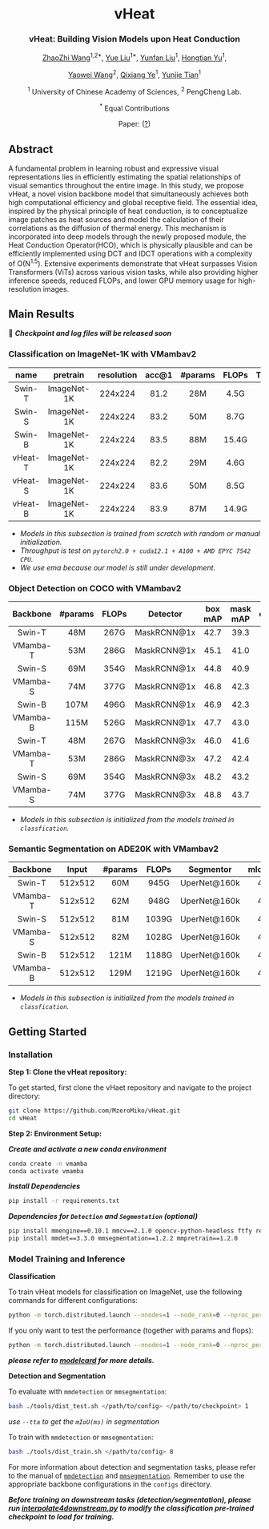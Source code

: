 
<div align="center">
<h1>vHeat</h1>
<h3>vHeat: Building Vision Models upon Heat Conduction</h3>

[ZhaoZhi Wang](https://github.com/MzeroMiko)<sup>1,2*</sup>, [Yue Liu](https://github.com/MzeroMiko)<sup>1*</sup>, [Yunfan Liu](https://scholar.google.com.hk/citations?user=YPL33G0AAAAJ&hl=zh-CN&oi=ao)<sup>1</sup>, [Hongtian Yu](https://github.com/yuhongtian17)<sup>1</sup>, 

[Yaowei Wang](https://scholar.google.com.hk/citations?user=o_DllmIAAAAJ&hl=zh-CN&oi=ao)<sup>2</sup>, [Qixiang Ye](https://scholar.google.com.hk/citations?user=tjEfgsEAAAAJ&hl=zh-CN&oi=ao)<sup>1</sup>, [Yunjie Tian](https://sunsmarterjie.github.io/)<sup>1</sup>

<sup>1</sup> University of Chinese Academy of Sciences, <sup>2</sup> PengCheng Lab.

<sup>*</sup> Equal Contributions

Paper: ([?](?))

</div>

## Abstract
A fundamental problem in learning robust and expressive visual representations lies in efficiently estimating the spatial relationships of visual semantics throughout the entire image. In this study, we propose vHeat, a novel vision backbone model that simultaneously achieves both high computational efficiency and global receptive field. The essential idea, inspired by the physical principle of heat conduction, is to conceptualize image patches as heat sources and model the calculation of their correlations as the diffusion of thermal energy. This mechanism is incorporated into deep models through the newly proposed module, the Heat Conduction Operator(HCO), which is physically plausible and can be efficiently implemented using DCT and IDCT operations with a complexity of O(N<sup>1.5</sup>). Extensive experiments demonstrate that vHeat surpasses Vision Transformers (ViTs) across various vision tasks, while also providing higher inference speeds, reduced FLOPs, and lower GPU memory usage for high-resolution images. 

## Main Results

:book: 
***Checkpoint and log files will be released soon***

### **Classification on ImageNet-1K with VMambav2**

| name | pretrain | resolution |acc@1 | #params | FLOPs | Throughput | configs/logs/ckpts |
| :---: | :---: | :---: | :---: | :---: | :---: | :---: | :---:|
| Swin-T | ImageNet-1K | 224x224 | 81.2 | 28M | 4.5G | -- | 
| Swin-S | ImageNet-1K | 224x224 | 83.2 | 50M | 8.7G | -- |
| Swin-B | ImageNet-1K | 224x224 | 83.5 | 88M | 15.4G | -- |
| vHeat-T | ImageNet-1K | 224x224 | 82.2 | 29M | 4.6G | 1514 | [config](classification/configs/vHeat/vHeat_tiny_224.yaml)/[log](#)/[ckpt](#) |
| vHeat-S | ImageNet-1K | 224x224 | 83.6 | 50M | 8.5G | 945 | [config](classification/configs/vHeat/vHeat_small_224.yaml)/[log](#)/[ckpt](#) |
| vHeat-B | ImageNet-1K | 224x224 | 83.9 | 87M | 14.9G | 661 | [config](classification/configs/vHeat/vHeat_base_224.yaml)/[log](#)/[ckpt](#) |

* *Models in this subsection is trained from scratch with random or manual initialization.*
* *Throughput is test on `pytorch2.0 + cuda12.1 + A100 + AMD EPYC 7542 CPU`.*
* *We use ema because our model is still under development.*

### **Object Detection on COCO with VMambav2**
  
| Backbone | #params | FLOPs | Detector | box mAP | mask mAP | configs/logs/ckpts |
| :---: | :---: | :---: | :---: | :---: | :---: |:---: |
| Swin-T | 48M | 267G | MaskRCNN@1x | 42.7| 39.3 |-- |-- |
| VMamba-T | 53M | 286G | MaskRCNN@1x | 45.1| 41.0 | [config](detection/configs/vheat/mask_rcnn_vssm_fpn_coco_tiny.py)/[log](#)/[ckpt](#) |
| Swin-S | 69M | 354G | MaskRCNN@1x | 44.8| 40.9 |-- |-- |
| VMamba-S | 74M | 377G | MaskRCNN@1x | 46.8| 42.3 | [config](detection/configs/vheat/mask_rcnn_vssm_fpn_coco_small.py)/[log](#)/[ckpt](#) |
| Swin-B | 107M | 496G | MaskRCNN@1x | 46.9| 42.3 |-- |-- |
| VMamba-B | 115M | 526G | MaskRCNN@1x | 47.7 | 43.0 | [config](detection/configs/vheat/mask_rcnn_vssm_fpn_coco_base.py)/[log](#)/[ckpt](#) |
| Swin-T | 48M | 267G | MaskRCNN@3x | 46.0| 41.6 |-- |-- |
| VMamba-T | 53M | 286G | MaskRCNN@3x | 47.2| 42.4 | [config](detection/configs/vheat/mask_rcnn_vssm_fpn_coco_tiny1_ms_3x.py)/[log](h#)/[ckpt](#) |
| Swin-S | 69M | 354G | MaskRCNN@3x | 48.2| 43.2 |-- |-- |
| VMamba-S | 74M | 377G | MaskRCNN@3x | 48.8| 43.7 | [config](detection/configs/vheat/mask_rcnn_vssm_fpn_coco_small_ms_3x.py)/[log](#)/[ckpt](#) |

* *Models in this subsection is initialized from the models trained in `classfication`.*


### **Semantic Segmentation on ADE20K with VMambav2**

| Backbone | Input|  #params | FLOPs | Segmentor | mIoU(SS) | configs/logs/ckpts |
| :---: | :---: | :---: | :---: | :---: | :---: |:---: |
| Swin-T | 512x512 | 60M | 945G | UperNet@160k | 44.4| -- | -- |
| VMamba-T| 512x512 | 62M | 948G | UperNet@160k | 46.9| [config](segmentation/configs/vheat/upernet_vssm_4xb4-160k_ade20k-512x512_tiny.py)/[log](#)/[ckpt](#) |
| Swin-S | 512x512 | 81M | 1039G | UperNet@160k | 47.6| -- | -- |
| VMamba-S| 512x512 | 82M | 1028G | UperNet@160k | 49.0|[config](segmentation/configs/vheat/upernet_vssm_4xb4-160k_ade20k-512x512_small.py)/[log](#)/[ckpt](#) |
| Swin-B | 512x512 | 121M | 1188G | UperNet@160k | 48.1|-- |
| VMamba-B| 512x512 | 129M | 1219G | UperNet@160k | 49.6|[config](segmentation/configs/vheat/upernet_vssm_4xb4-160k_ade20k-512x512_base.py)/[log](#)/[ckpt](#) |


* *Models in this subsection is initialized from the models trained in `classfication`.*

## Getting Started
### Installation

**Step 1: Clone the vHeat repository:**

To get started, first clone the vHaet repository and navigate to the project directory:

```bash
git clone https://github.com/MzeroMiko/vHeat.git
cd vHeat
```

**Step 2: Environment Setup:**

***Create and activate a new conda environment***

```bash
conda create -n vmamba
conda activate vmamba
```

***Install Dependencies***

```bash
pip install -r requirements.txt
```

***Dependencies for `Detection` and `Segmentation` (optional)***

```bash
pip install mmengine==0.10.1 mmcv==2.1.0 opencv-python-headless ftfy regex
pip install mmdet==3.3.0 mmsegmentation==1.2.2 mmpretrain==1.2.0
```


### Model Training and Inference

**Classification**

To train vHeat models for classification on ImageNet, use the following commands for different configurations:

```bash
python -m torch.distributed.launch --nnodes=1 --node_rank=0 --nproc_per_node=8 --master_addr="127.0.0.1" --master_port=29501 main.py --cfg </path/to/config> --batch-size 128 --data-path </path/of/dataset> --output /tmp
```

If you only want to test the performance (together with params and flops):

```bash
python -m torch.distributed.launch --nnodes=1 --node_rank=0 --nproc_per_node=1 --master_addr="127.0.0.1" --master_port=29501 main.py --cfg </path/to/config> --batch-size 128 --data-path </path/of/dataset> --output /tmp --pretrained </path/of/checkpoint>
```

***please refer to [modelcard](./modelcard.sh) for more details.***

**Detection and Segmentation**

To evaluate with `mmdetection` or `mmsegmentation`:
```bash
bash ./tools/dist_test.sh </path/to/config> </path/to/checkpoint> 1
```
*use `--tta` to get the `mIoU(ms)` in segmentation*

To train with `mmdetection` or `mmsegmentation`:
```bash
bash ./tools/dist_train.sh </path/to/config> 8
```

For more information about detection and segmentation tasks, please refer to the manual of [`mmdetection`](https://mmdetection.readthedocs.io/en/latest/user_guides/train.html) and [`mmsegmentation`](https://mmsegmentation.readthedocs.io/en/latest/user_guides/4_train_test.html). Remember to use the appropriate backbone configurations in the `configs` directory.

***Before training on downstream tasks (detection/segmentation), please run [interpolate4downstream.py](classification/interpolate4downstream.py) to modify the classification pre-trained checkpoint to load for training.***



